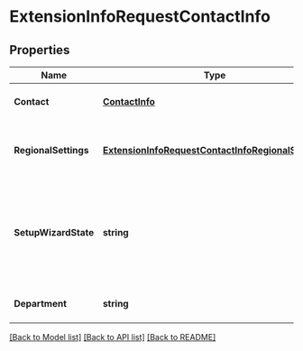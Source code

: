 # ExtensionInfoRequestContactInfo

## Properties
Name | Type | Description | Notes
------------ | ------------- | ------------- | -------------
**Contact** | [**ContactInfo**](ContactInfo.md) | Contact information | [optional] [default to null]
**RegionalSettings** | [**ExtensionInfoRequestContactInfoRegionalSettings**](ExtensionInfo.Request.ContactInfo.RegionalSettings.md) | Region data (timezone, home country, language) | [optional] [default to null]
**SetupWizardState** | **string** | Specifies extension configuration wizard state (web service setup). The default value is &#39;NotStarted&#39; | [optional] [default to null]
**Department** | **string** | Extension user department | [optional] [default to null]

[[Back to Model list]](../README.md#documentation-for-models) [[Back to API list]](../README.md#documentation-for-api-endpoints) [[Back to README]](../README.md)


